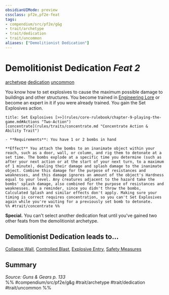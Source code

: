 ```yaml
---
obsidianUIMode: preview
cssclass: pf2e,pf2e-feat
tags:
- compendium/src/pf2e/g&g
- trait/archetype
- trait/dedication
- trait/uncommon
aliases: ["Demolitionist Dedication"]
---
```

# Demolitionist Dedication  *Feat 2*  
[archetype](rules/traits/archetype.md "Archetype Feat Trait")  [dedication](rules/traits/dedication.md "Dedication Feat Trait")  [uncommon](rules/traits/uncommon.md "Uncommon Rarity Trait")  


You know how to set explosives to cause the maximum possible damage to buildings and other structures. You become trained in [Engineering Lore](compendium/skills.md#Lore) or become an expert in it if you were already trained. You gain the Set Explosives action.

```ad-embed-ability
title: Set Explosives [>>](rules/core-rulebook/chapter-9-playing-the-game.md#Actions "Two-Action")
[concentrate](rules/traits/concentrate.md "Concentrate Action & Ability Trait")  

- **Requirements**: You have 1 or 2 bombs in hand

**Effect** You attach the bombs to an inanimate object within your reach, such as a door, wall, or column, and rig them to detonate at a set time. The bombs explode at a specific time you determine (such as after your next action or at the start of your next turn, to a maximum of 1 minute), dealing their damage and splash damage to the inanimate object. Combine this damage for the purpose of resistances and weaknesses, and this damage ignores an amount of the object's Hardness equal to your level. Any creatures adjacent to the hazard take the bombs' splash damage, also combined for the purpose of resistances and weaknesses. As a reminder, since you didn't throw the bombs, Calculated Splash and similar effects don't apply. Making sure your timing is correct requires concentration, so you can't Set Explosives again while you're waiting for a previously set bomb to detonate.  
%% #trait/concentrate %%
```

**Special.** You can't select another dedication feat until you've gained two other feats from the demolitionist archetype.

## Demolitionist Dedication leads to...

[Collapse Wall](compendium/feats/collapse-wall-g-g.md), [Controlled Blast](compendium/feats/controlled-blast-g-g.md), [Explosive Entry](compendium/feats/explosive-entry-g-g.md), [Safety Measures](compendium/feats/safety-measures-g-g.md)

## Summary

*Source: Guns & Gears p. 133*  
%% #compendium/src/pf2e/g&g #trait/archetype #trait/dedication #trait/uncommon %%